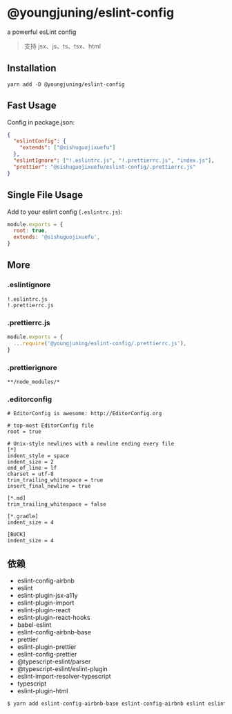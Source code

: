 # @youngjuning/eslint-config

a powerful esLint config

> 支持 jsx、js、ts、tsx、html

## Installation

```
yarn add -D @youngjuning/eslint-config
```

## Fast Usage

Config in package.json:

```json
{
  "eslintConfig": {
    "extends": ["@sishuguojixuefu"]
  },
  "eslintIgnore": ["!.eslintrc.js", "!.prettierrc.js", "index.js"],
  "prettier": "@sishuguojixuefu/eslint-config/.prettierrc.js"
}
```

## Single File Usage

Add to your eslint config (`.eslintrc.js`):

```js
module.exports = {
  root: true,
  extends: '@sishuguojixuefu',
}
```

## More

### .eslintignore

```
!.eslintrc.js
!.prettierrc.js
```

### .prettierrc.js

```js
module.exports = {
  ...require('@youngjuning/eslint-config/.prettierrc.js'),
}
```

### .prettierignore

```
**/node_modules/*
```

### .editorconfig

```
# EditorConfig is awesome: http://EditorConfig.org

# top-most EditorConfig file
root = true

# Unix-style newlines with a newline ending every file
[*]
indent_style = space
indent_size = 2
end_of_line = lf
charset = utf-8
trim_trailing_whitespace = true
insert_final_newline = true

[*.md]
trim_trailing_whitespace = false

[*.gradle]
indent_size = 4

[BUCK]
indent_size = 4
```

## 依赖

- eslint-config-airbnb
- eslint
- eslint-plugin-jsx-a11y
- eslint-plugin-import
- eslint-plugin-react
- eslint-plugin-react-hooks
- babel-eslint
- eslint-config-airbnb-base
- prettier
- eslint-plugin-prettier
- eslint-config-prettier
- @typescript-eslint/parser
- @typescript-eslint/eslint-plugin
- eslint-import-resolver-typescript
- typescript
- eslint-plugin-html

```sh
$ yarn add eslint-config-airbnb-base eslint-config-airbnb eslint eslint-plugin-jsx-a11y eslint-plugin-import eslint-plugin-react eslint-plugin-react-hooks babel-eslint prettier eslint-plugin-prettier eslint-config-prettier @typescript-eslint/parser @typescript-eslint/eslint-plugin eslint-import-resolver-typescript typescript eslint-plugin-html
```
